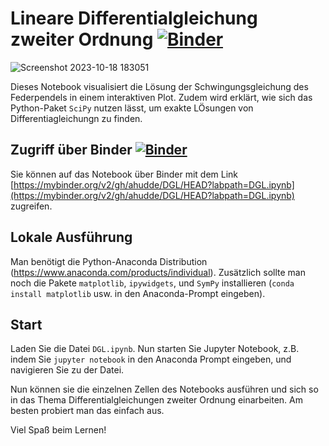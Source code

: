 # Lineare Differentialgleichung zweiter Ordnung [![Binder](https://mybinder.org/badge_logo.svg)](https://mybinder.org/v2/gh/ahudde/DGL/HEAD?labpath=DGL.ipynb)

![Screenshot 2023-10-18 183051](https://github.com/ahudde/DGL/assets/60978072/9f10ac13-d499-4fb4-903d-d209bf730286)

Dieses Notebook visualisiert die Lösung der Schwingungsgleichung des Federpendels in einem interaktiven Plot.
Zudem wird erklärt, wie sich das Python-Paket `SciPy` nutzen lässt, um exakte LÖsungen von Differentiagleichungn zu finden.


## Zugriff über Binder [![Binder](https://mybinder.org/badge_logo.svg)](https://mybinder.org/v2/gh/ahudde/DGL/HEAD?labpath=DGL.ipynb)

Sie können auf das Notebook über Binder mit dem Link [https://mybinder.org/v2/gh/ahudde/DGL/HEAD?labpath=DGL.ipynb](https://mybinder.org/v2/gh/ahudde/DGL/HEAD?labpath=DGL.ipynb) zugreifen.

## Lokale Ausführung

Man benötigt die Python-Anaconda Distribution (https://www.anaconda.com/products/individual). Zusätzlich sollte man noch die Pakete `matplotlib`, `ipywidgets`, und `SymPy` installieren
(`conda install matplotlib` usw. in den Anaconda-Prompt eingeben).

## Start

Laden Sie die Datei `DGL.ipynb`. Nun starten Sie Jupyter Notebook, z.B. indem Sie `jupyter notebook` in den Anaconda Prompt eingeben, und navigieren Sie zu der Datei.

Nun können sie die einzelnen Zellen des Notebooks ausführen und sich so in das Thema Differentialgleichungen zweiter Ordnung einarbeiten.
Am besten probiert man das einfach aus.

Viel Spaß beim Lernen!
